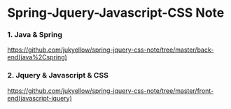 # Spring-Jquery-Javascript-CSS Note

### 1. Java & Spring
https://github.com/jukyellow/spring-jquery-css-note/tree/master/back-end(java%2Cspring)

### 2. Jquery & Javascript & CSS
https://github.com/jukyellow/spring-jquery-css-note/tree/master/front-end(javascript-jquery)
